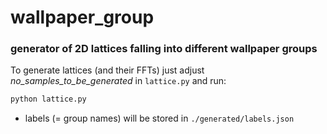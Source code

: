 # wallpaper_group
### generator of 2D lattices falling into different wallpaper groups

To generate lattices (and their FFTs) just adjust *no_samples_to_be_generated* in `lattice.py` and run:
```python
python lattice.py
```
- labels (= group names) will be stored in `./generated/labels.json`
